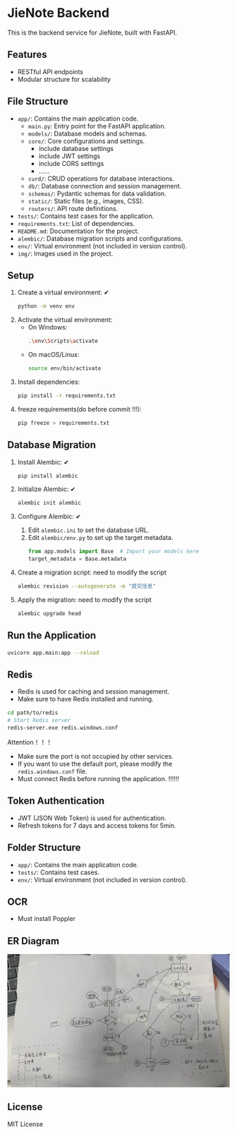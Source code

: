 # JieNote Backend

This is the backend service for JieNote, built with FastAPI.

## Features
- RESTful API endpoints
- Modular structure for scalability

## File Structure
- `app/`: Contains the main application code.
  - `main.py`: Entry point for the FastAPI application.
  - `models/`: Database models and schemas.
  - `core/`: Core configurations and settings.
    - include database settings
    - include JWT settings
    - include CORS settings
    - ……
  - `curd/`: CRUD operations for database interactions.
  - `db/`: Database connection and session management.
  - `schemas/`: Pydantic schemas for data validation.
  - `static/`: Static files (e.g., images, CSS).
  - `routers/`: API route definitions.
- `tests/`: Contains test cases for the application.
- `requirements.txt`: List of dependencies.
- `README.md`: Documentation for the project.
- `alembic/`: Database migration scripts and configurations.
- `env/`: Virtual environment (not included in version control).
- `img/`: Images used in the project.

## Setup
1. Create a virtual environment: ✔
   ```bash
   python -m venv env
   ```
2. Activate the virtual environment: 
   - On Windows:
     ```bash
     .\env\Scripts\activate
     ```
   - On macOS/Linux:
     ```bash
     source env/bin/activate
     ```
3. Install dependencies: 
   ```bash
   pip install -r requirements.txt
   ```
4. freeze requirements(do before commit !!!): 
   ```bash
   pip freeze > requirements.txt
   ```

## Database Migration
<!-- 数据库迁移使用alembic -->
1. Install Alembic: ✔
   ```bash
   pip install alembic
   ```
2. Initialize Alembic: ✔
   ```bash
   alembic init alembic
   ```
3. Configure Alembic: ✔

   1. Edit `alembic.ini` to set the database URL.
   2. Edit `alembic/env.py` to set up the target metadata. 
      ```python
      from app.models import Base  # Import your models here
      target_metadata = Base.metadata
      ```
4. Create a migration script: need to modify the script
   ```bash
   alembic revision --autogenerate -m "提交信息"
   ```
5. Apply the migration: need to modify the script
   ```bash
   alembic upgrade head
   ```


## Run the Application
```bash
uvicorn app.main:app --reload
```

## Redis
- Redis is used for caching and session management.
- Make sure to have Redis installed and running.

```bash
cd path/to/redis
# Start Redis server
redis-server.exe redis.windows.conf
```
Attention！！！
- Make sure the port is not occupied by other services.
- If you want to use the default port, please modify the `redis.windows.conf` file.
- Must connect Redis before running the application. ‼️‼️‼️
  

## Token Authentication
- JWT (JSON Web Token) is used for authentication.
- Refresh tokens for 7 days and access tokens for 5min.

## Folder Structure
- `app/`: Contains the main application code.
- `tests/`: Contains test cases.
- `env/`: Virtual environment (not included in version control).

## OCR 
- Must install Poppler

## ER Diagram
![ER Diagram](img/er_diagram.jpg)

## License
MIT License
